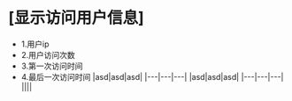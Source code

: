 # [显示访问用户信息]
- 1.用户ip
- 2.用户访问次数
- 3.第一次访问时间
- 4.最后一次访问时间
|asd|asd|asd|
|---|---|---|
|asd|asd|asd|
|---|---|---|
||||
